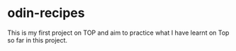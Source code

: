 # odin-recipes
This is my first project on TOP and aim to practice what I have learnt on Top so far in this project.